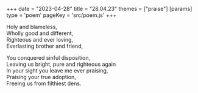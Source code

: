 +++
date = "2023-04-28"
title = "28.04.23"
themes = ["praise"]
[params]
  type = 'poem'
  pageKey = 'src/poem.js'
+++

Holy and blameless,  
Wholly good and different,  
Righteous and ever loving,  
Everlasting brother and friend,  
  
You conquered sinful disposition,  
Leaving us bright, pure and righteous again  
In your sight you leave me ever praising,  
Praising your true adoption,  
Freeing us from filthiest dens.
